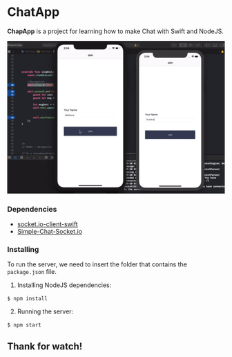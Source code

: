 # ChatApp

**ChapApp** is a project for learning how to make Chat with Swift and NodeJS.

<img src="./preview.gif"/>

### Dependencies 

- [socket.io-client-swift](https://github.com/socketio/socket.io-client-swift)
- [Simple-Chat-Socket.io](https://github.com/dericeira/Simple-Chat-Socket.io)

### Installing

To run the server, we need to insert the folder that contains the `package.json` file.
1. Installing NodeJS dependencies:

```shell
$ npm install
```

2. Running the server:

```shell
$ npm start
```


## Thank for watch!
